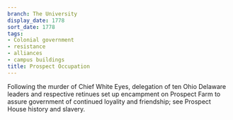 ```yaml
---
branch: The University
display_date: 1778
sort_date: 1778
tags:
- Colonial government
- resistance
- alliances
- campus buildings
title: Prospect Occupation
---
```


Following the murder of Chief White Eyes, delegation of ten Ohio Delaware leaders and respective retinues set up encampment on Prospect Farm to assure government of continued loyality and friendship; see Prospect House history and slavery.